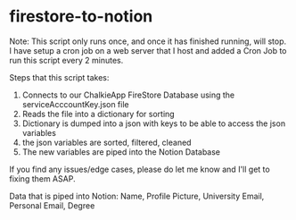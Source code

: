 # firestore-to-notion

Note: This script only runs once, and once it has finished running, will stop.
I have setup a cron job on a web server that I host and added a Cron Job to run this script every 2 minutes.

Steps that this script takes:

1. Connects to our ChalkieApp FireStore Database using the serviceAcccountKey.json file
2. Reads the file into a dictionary for sorting
3. Dictionary is dumped into a json with keys to be able to access the json variables
4. the json variables are sorted, filtered, cleaned 
5. The new variables are piped into the Notion Database


If you find any issues/edge cases, please do let me know and I'll get to fixing them ASAP.


Data that is piped into Notion: Name, Profile Picture, University Email, Personal Email, Degree
